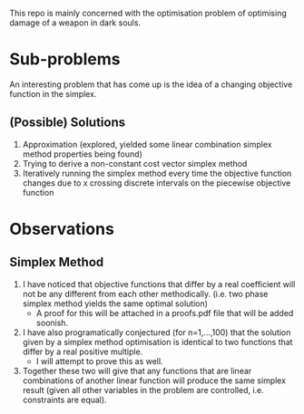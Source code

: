 This repo is mainly concerned with the optimisation problem of optimising damage of a weapon in dark souls.

# Sub-problems
An interesting problem that has come up is the idea of a changing objective function in the simplex.
## (Possible) Solutions
1. Approximation (explored, yielded some linear combination simplex method properties being found)
2. Trying to derive a non-constant cost vector simplex method
3. Iteratively running the simplex method every time the objective function changes due to x crossing discrete intervals on the piecewise objective function

# Observations
## Simplex Method
1. I have noticed that objective functions that differ by a real coefficient will not be any different from each other methodically. (i.e. two phase simplex method yields the same optimal solution) <br>
    - A proof for this will be attached in a proofs.pdf file that will be added soonish.<br>
2. I have also programatically conjectured (for n=1,...,100) that the solution given by a simplex method optimisation is identical to two functions that differ by a real positive multiple. <br>
    - I will attempt to prove this as well. <br>
3. Together these two will give that any functions that are linear combinations of another linear function will produce the same simplex result (given all other variables in the problem are controlled, i.e. constraints are equal).
